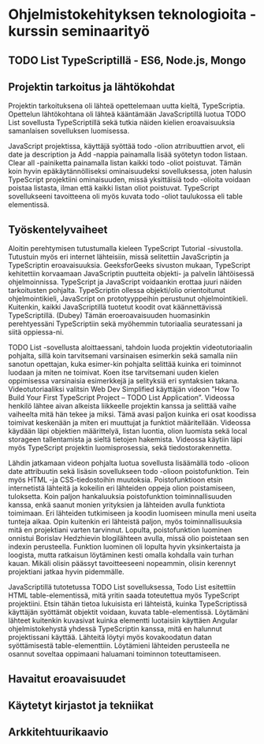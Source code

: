 # Ohjelmistokehityksen teknologioita - kurssin seminaarityö

## TODO List TypeScriptillä - ES6, Node.js, Mongo

## Projektin tarkoitus ja lähtökohdat
Projektin tarkoituksena oli lähteä opettelemaan uutta kieltä, TypeScriptia. Opettelun lähtökohtana oli lähteä kääntämään JavaScriptillä luotua TODO List sovellusta TypeScriptillä sekä tutkia näiden kielien eroavaisuuksia samanlaisen sovelluksen luomisessa. 

JavaScript projektissa, käyttäjä syöttää todo -olion atrribuuttien arvot, eli date ja description ja Add -nappia painamalla lisää syötetyn todon listaan. Clear all -painiketta painamalla listan kaikki todo -oliot poistuvat. Tämän koin hyvin epäkäytännölliseksi ominaisuudeksi sovelluksessa, joten halusin TypeScript projektiini ominaisuuden, missä yksittäisiä todo -olioita voidaan poistaa listasta, ilman että kaikki listan oliot poistuvat. TypeScript sovellukseeni tavoitteena oli myös kuvata todo -oliot taulukossa eli table elementissä.


## Työskentelyvaiheet 

Aloitin perehtymisen tutustumalla kieleen TypeScript Tutorial -sivustolla. Tutustuin myös eri internet lähteisiin, missä selitettiin JavaScriptin ja TypeScriptin eroavaisuuksia. GeeksforGeeks sivuston mukaan, TypeScript kehitettiin korvaamaan JavaScriptin puutteita objekti- ja palvelin lähtöisessä ohjelmoinnissa. TypeScript ja JavaScript voidaankin erottaa juuri näiden tarkoitusten pohjalta. TypeScriptin ollessa objekti/olio orientoitunut ohjelmointikieli, JavaScript on prototyyppeihin perustunut ohjelmointikieli. Kuitenkin, kaikki JavaScriptillä tuotetut koodit ovat käännettävissä TypeScriptillä. (Dubey) Tämän eroeroavaisuuden huomasinkin perehtyessäni TypeScriptiin sekä myöhemmin tutoriaalia seuratessani ja siitä oppiessa-ni. 


TODO List -sovellusta aloittaessani, tahdoin luoda projektin videotutoriaalin pohjalta, sillä koin tarvitsemani varsinaisen esimerkin sekä samalla niin sanotun opettajan, kuka esimer-kin pohjalta selittää kuinka eri toiminnot luodaan ja miten ne toimivat. Koen itse tarvitsemani uuden kielen oppimisessa varsinaisia esimerkkejä ja selityksiä eri syntaksien takana. 
Videotutoriaaliksi valitsin Web Dev Simplified käyttäjän videon ”How To Build Your First TypeScript Project – TODO List Application”. Videossa henkilö lähtee aivan alkeista liikkeelle projektin kanssa ja selittää vaihe vaiheelta mitä hän tekee ja miksi. Tämä avasi paljon kuinka eri osat koodissa toimivat keskenään ja miten eri muuttujat ja funktiot määritellään. Videossa käydään läpi objektien määrittelyä, listan luontia, olion luomista sekä local storageen tallentamista ja sieltä tietojen hakemista. Videossa käytiin läpi myös TypeScript projektin luomisprosessia, sekä tiedostorakennetta. 


Lähdin jatkamaan videon pohjalta luotua sovellusta lisäämällä todo -olioon date attribuutin sekä lisäsin sovellukseen todo -olioon poistofunktion. Tein myös HTML -ja CSS-tiedostoihin muutoksia. Poistofunktioon etsin internetistä lähteitä ja kokeilin eri lähteiden oppeja olion poistamiseen, tuloksetta. Koin paljon hankaluuksia poistofunktion toiminnallisuuden kanssa, enkä saanut monien yrityksien ja lähteiden avulla funktiota toimimaan. Eri lähteiden tutkimiseen ja koodin luomiseen minulla meni useita tunteja aikaa. Opin kuitenkin eri lähteistä paljon, myös toiminnallisuuksia mitä en projektiani varten tarvinnut. Lopulta, poistofunktion luominen onnistui Borislav Hedzhievin blogilähteen avulla, missä olio poistetaan sen indexin perusteella. Funktion luominen oli lopulta hyvin yksinkertaista ja loogista, mutta ratkaisun löytäminen kesti omalla kohdalla vain turhan kauan. Mikäli olisin päässyt tavoitteeseeni nopeammin, olisin kerennyt projektiani jatkaa hyvin pidemmälle. 

JavaScriptillä tutotetussa TODO List sovelluksessa, Todo List esitettiin HTML table-elementissä, mitä yritin saada toteutettua myös TypeScript projektiini. Etsin tähän tietoa lukuisista eri lähteistä, kuinka TypeScriptissä käyttäjän syöttämät objektit voidaan, kuvata table-elementissä. Löytämäni lähteet kuitenkin kuvasivat kuinka elementti luotaisiin käyttäen Angular ohjelmistokehystä yhdessä TypeScriptin kanssa, mitä en halunnut projektissani käyttää. Lähteitä löytyi myös kovakoodatun datan syöttämisestä table-elementtiin. Löytämieni lähteiden perusteella ne osannut soveltaa oppimaani haluamani toiminnon toteuttamiseen. 


## Havaitut eroavaisuudet


## Käytetyt kirjastot ja tekniikat


## Arkkitehtuurikaavio


